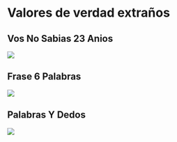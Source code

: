 Valores de verdad extraños
==========================

Vos No Sabias 23 Anios
----------------------

![](vos_no_sabias_23_anios.jpg)

Frase 6 Palabras
----------------

![](frase_6_palabras.jpg)

Palabras Y Dedos
----------------

![](palabras_y_dedos.jpg)
